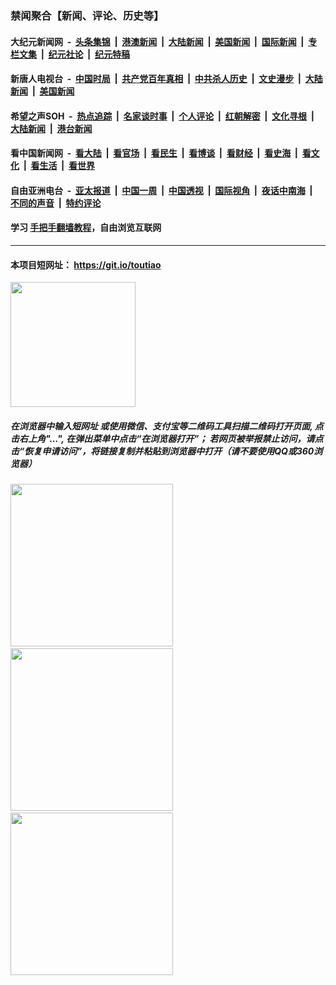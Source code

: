 ### 禁闻聚合【新闻、评论、历史等】

#### 大纪元新闻网 &nbsp;-&nbsp; [头条集锦](indexes/E头条集锦.md?t=03181702) &nbsp;|&nbsp; [港澳新闻](indexes/E港澳新闻.md?t=03181702)  &nbsp;|&nbsp; [大陆新闻](indexes/E大陆新闻.md?t=03181702) &nbsp;|&nbsp; [美国新闻](indexes/E美国新闻.md?t=03181702) &nbsp;|&nbsp; [国际新闻](indexes/E国际新闻.md?t=03181702) &nbsp;|&nbsp; [专栏文集](indexes/E专栏文集.md?t=03181702) &nbsp;|&nbsp; [纪元社论](indexes/E纪元社论.md?t=03181702) &nbsp;|&nbsp; [纪元特稿](indexes/E纪元特稿.md?t=03181702) 

#### 新唐人电视台 &nbsp;-&nbsp; [中国时局](indexes/N中国时局.md?t=03181702) &nbsp;|&nbsp; [共产党百年真相](indexes/N共产党百年真相.md?t=03181702) &nbsp;|&nbsp; [中共杀人历史](indexes/N中共杀人历史.md?t=03181702) &nbsp;|&nbsp; [文史漫步](indexes/N文史漫步.md?t=03181702) &nbsp;|&nbsp; [大陆新闻](indexes/N大陆新闻.md?t=03181702) &nbsp;|&nbsp; [美国新闻](indexes/N美国新闻.md?t=03181702)

#### 希望之声SOH &nbsp;-&nbsp; [热点追踪](indexes/H热点追踪.md?t=03181702) &nbsp;|&nbsp; [名家谈时事](indexes/H名家谈时事.md?t=03181702) &nbsp;|&nbsp; [个人评论](indexes/H个人评论.md?t=03181702)  &nbsp;|&nbsp; [红朝解密](indexes/H红朝解密.md?t=03181702) &nbsp;|&nbsp; [文化寻根](indexes/H文化寻根.md?t=03181702) &nbsp;|&nbsp; [大陆新闻](indexes/H大陆新闻.md?t=03181702) &nbsp;|&nbsp; [港台新闻](indexes/H港台新闻.md?t=03181702)

#### 看中国新闻网 &nbsp;-&nbsp; [看大陆](indexes/S看大陆.md?t=03181702) &nbsp;|&nbsp; [看官场](indexes/S看官场.md?t=03181702) &nbsp;|&nbsp; [看民生](indexes/S看民生.md?t=03181702)  &nbsp;|&nbsp; [看博谈](indexes/S看博谈.md?t=03181702) &nbsp;|&nbsp; [看财经](indexes/S看财经.md?t=03181702) &nbsp;|&nbsp; [看史海](indexes/S看史海.md?t=03181702) &nbsp;|&nbsp; [看文化](indexes/S看文化.md?t=03181702) &nbsp;|&nbsp; [看生活](indexes/S看生活.md?t=03181702) &nbsp;|&nbsp; [看世界](indexes/S看世界.md?t=03181702)

#### 自由亚洲电台 &nbsp;-&nbsp; [亚太报道](indexes/R亚太报道.md?t=03181702) &nbsp;|&nbsp; [中国一周](indexes/R中国一周.md?t=03181702) &nbsp;|&nbsp; [中国透视](indexes/R中国透视.md?t=03181702)  &nbsp;|&nbsp; [国际视角](indexes/R国际视角.md?t=03181702) &nbsp;|&nbsp; [夜话中南海](indexes/R夜话中南海.md?t=03181702) &nbsp;|&nbsp; [不同的声音](indexes/R不同的声音.md?t=03181702) &nbsp;|&nbsp; [特约评论](indexes/R特约评论.md?t=03181702)

#### 学习 [手把手翻墙教程](https://github.com/gfw-breaker/guides/wiki)，自由浏览互联网

----

#### 本项目短网址： https://git.io/toutiao
<img src="https://raw.githubusercontent.com/gfw-breaker/banned-news/master/scripts/img/qr.png" width="200px"/>  

##### 在浏览器中输入短网址 或使用微信、支付宝等二维码工具扫描二维码打开页面, 点击右上角"...", 在弹出菜单中点击“在浏览器打开”； 若网页被举报禁止访问，请点击“恢复申请访问”，将链接复制并粘贴到浏览器中打开（请不要使用QQ或360浏览器）

<img src="https://raw.githubusercontent.com/gfw-breaker/banned-news/master/scripts/img/1.png" width="260px"/> &nbsp; <img src="https://raw.githubusercontent.com/gfw-breaker/banned-news/master/scripts/img/2.png" width="260px"/> &nbsp; <img src="https://raw.githubusercontent.com/gfw-breaker/banned-news/master/scripts/img/3.png" width="260px"/>
